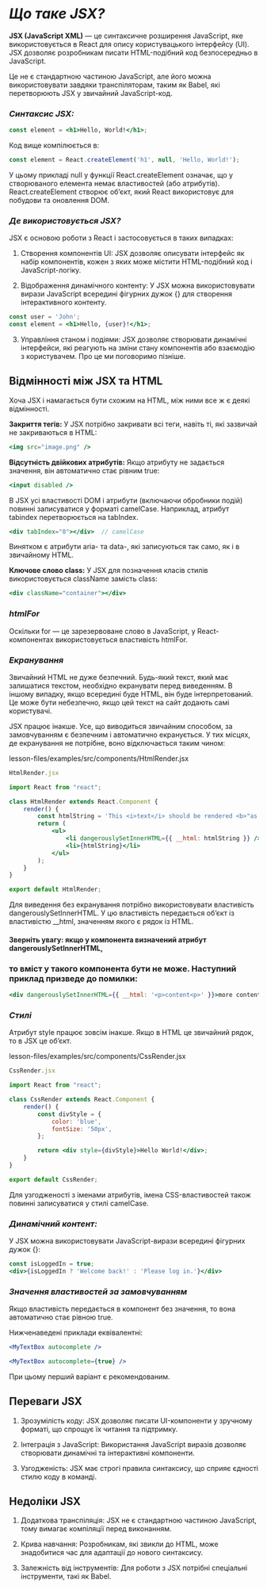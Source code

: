 # _Що таке JSX?_

**JSX (JavaScript XML)** — це синтаксичне розширення JavaScript, яке використовується в React для опису
користувацького інтерфейсу (UI). 
JSX дозволяє розробникам писати HTML-подібний код безпосередньо в JavaScript. 

Це не є стандартною частиною JavaScript, але його можна використовувати завдяки транспіляторам, 
таким як Babel, які перетворюють JSX у звичайний JavaScript-код.


### _Синтаксис JSX:_

```jsx
const element = <h1>Hello, World!</h1>;
```
Код вище компілюється в:
```jsx
const element = React.createElement('h1', null, 'Hello, World!');
```
У цьому прикладі null у функції React.createElement означає, 
що у створюваного елемента немає властивостей (або атрибутів).
React.createElement створює об’єкт, який React використовує для побудови та оновлення DOM.


### _Де використовується JSX?_

JSX є основою роботи з React і застосовується в таких випадках:

1.	Створення компонентів UI:
JSX дозволяє описувати інтерфейс як набір компонентів, кожен з яких може містити HTML-подібний код 
і JavaScript-логіку.

2.	Відображення динамічного контенту:
У JSX можна використовувати вирази JavaScript всередині фігурних дужок {} для створення 
інтерактивного контенту.

```jsx
const user = 'John';
const element = <h1>Hello, {user}!</h1>;
```

3.	Управління станом і подіями:
JSX дозволяє створювати динамічні інтерфейси, які реагують на зміни стану компонентів 
або взаємодію з користувачем. Про це ми поговоримо пізніше.


## **Відмінності між JSX та HTML**

Хоча JSX і намагається бути схожим на HTML, між ними все ж є деякі відмінності.

**Закриття тегів:**
У JSX потрібно закривати всі теги, навіть ті, які зазвичай не закриваються в HTML:
```jsx
<img src="image.png" />
```

**Відсутність двійкових атрибутів:**
Якщо атрибуту не задається значення, він автоматично стає рівним true:
```jsx
<input disabled />
```

В JSX усі властивості DOM і атрибути (включаючи обробники подій) повинні записуватися у форматі camelCase. 
Наприклад, атрибут tabindex перетворюється на tabIndex. 
```jsx
<div tabIndex="0"></div>  // camelCase
```

Винятком є атрибути aria- та data-, які записуються так само, як і в звичайному HTML.

**Ключове слово class:**
У JSX для позначення класів стилів використовується className замість class:
```jsx
<div className="container"></div>
```


### _htmlFor_

Оскільки for — це зарезервоване слово в JavaScript, у React-компонентах використовується властивість htmlFor.


### _Екранування_

Звичайний HTML не дуже безпечний. 
Будь-який текст, який має залишатися текстом, необхідно екранувати перед виведенням. 
В іншому випадку, якщо всередині буде HTML, він буде інтерпретований. Це може бути небезпечно, 
якщо цей текст на сайт додають самі користувачі.

JSX працює інакше. Усе, що виводиться звичайним способом, за замовчуванням є безпечним і 
автоматично екранується. У тих місцях, де екранування не потрібне, воно відключається таким чином:

lesson-files/examples/src/components/HtmlRender.jsx

```jsx
HtmlRender.jsx

import React from "react";

class HtmlRender extends React.Component {
    render() {
        const htmlString = 'This <i>text</i> should be rendered <b>"as is"</b>';
        return (
            <ul>
                <li dangerouslySetInnerHTML={{ __html: htmlString }} />
                <li>{htmlString}</li>
            </ul>
        );
    }
}

export default HtmlRender;
```

Для виведення без екранування потрібно використовувати властивість dangerouslySetInnerHTML. 
У цю властивість передається об’єкт із властивістю __html, значенням якого є рядок із HTML. 

#### Зверніть увагу: якщо у компонента визначений атрибут dangerouslySetInnerHTML, 
### то вміст у такого компонента бути не може. Наступний приклад призведе до помилки:

```jsx
<div dangerouslySetInnerHTML={{ __html: '<p>content<p>' }}>more content</div>;
```

### _Стилі_

Атрибут style працює зовсім інакше. Якщо в HTML це звичайний рядок, то в JSX це об’єкт.

lesson-files/examples/src/components/CssRender.jsx

```jsx
CssRender.jsx

import React from "react";

class CssRender extends React.Component {
    render() {
        const divStyle = {
            color: 'blue',
            fontSize: '50px',
        };

        return <div style={divStyle}>Hello World!</div>;
    }
}

export default CssRender;
```
Для узгодженості з іменами атрибутів, імена CSS-властивостей також повинні записуватися у стилі camelCase.

### _Динамічний контент:_

У JSX можна використовувати JavaScript-вирази всередині фігурних дужок {}:
```jsx
const isLoggedIn = true;
<div>{isLoggedIn ? 'Welcome back!' : 'Please log in.'}</div>
```

### _Значення властивостей за замовчуванням_

Якщо властивість передається в компонент без значення, то вона автоматично стає рівною true.

Нижченаведені приклади еквівалентні:

```jsx
<MyTextBox autocomplete />

<MyTextBox autocomplete={true} />
```
При цьому перший варіант є рекомендованим.

## Переваги JSX

1.	Зрозумілість коду:
JSX дозволяє писати UI-компоненти у зручному форматі, що спрощує їх читання та підтримку.

2.	Інтеграція з JavaScript:
Використання JavaScript виразів дозволяє створювати динамічні та інтерактивні компоненти.

3.	Узгодженість:
JSX має строгі правила синтаксису, що сприяє єдності стилю коду в команді.

## Недоліки JSX

1.	Додаткова транспіляція:
JSX не є стандартною частиною JavaScript, тому вимагає компіляції перед виконанням.

2.	Крива навчання:
Розробникам, які звикли до HTML, може знадобитися час для адаптації до нового синтаксису.

3.	Залежність від інструментів:
Для роботи з JSX потрібні спеціальні інструменти, такі як Babel.